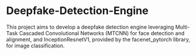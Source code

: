 # Deepfake-Detection-Engine

This project aims to develop a deepfake detection engine leveraging Multi-Task Cascaded Convolutional Networks (MTCNN) for face detection and alignment, and InceptionResnetV1, provided by the facenet_pytorch library, for image classification.
